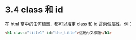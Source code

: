 # 3.4 class 和 id

在 html 當中的任何標籤，都可以給定 class 和 id 這兩個屬性，例：

```html
<h1 class="title1" id="the_title">這是內文標題</h1>
```



